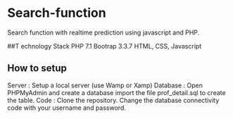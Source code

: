 # Search-function
Search function with realtime prediction using javascript and PHP.

##T echnology Stack
PHP 7.1
Bootrap 3.3.7
HTML, CSS, Javascript

## How to setup
Server : Setup a local server (use Wamp or Xamp)
Database : Open PHPMyAdmin and create a database import the file prof_detail.sql to create the table.
Code : Clone the repository. Change the database connectivity code with your username and password.
